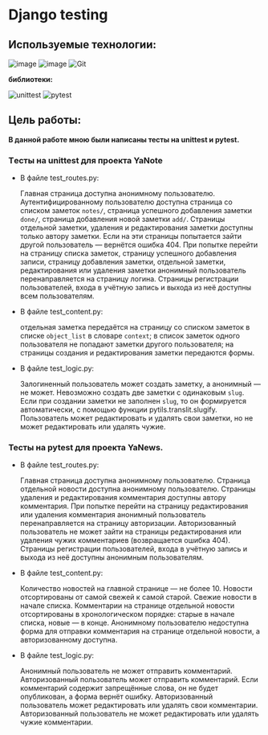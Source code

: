 # Django testing

## Используемые технологии:
![image](https://img.shields.io/badge/Python-FFD43B?style=for-the-badge&logo=python&logoColor=blue)
![image](https://img.shields.io/badge/Django-092E20?style=for-the-badge&logo=django&logoColor=green)
![Git](https://img.shields.io/badge/git-%23F05033.svg?style=for-the-badge&logo=git&logoColor=white)

**библиотеки:**

![unittest](https://img.shields.io/badge/unittest-00599C.svg?style=for-the-badge&logo=python&logoColor=white)
![pytest](https://img.shields.io/badge/pytest-0A9EDC.svg?style=for-the-badge&logo=pytest&logoColor=white)


## Цель работы:
**В данной работе мною были написаны тесты на unittest и pytest.**</br>
### Tесты на unittest для проекта YaNote
- В файле test_routes.py:

    Главная страница доступна анонимному пользователю.
    Аутентифицированному пользователю доступна страница со списком заметок `notes/`, страница успешного добавления заметки `done/`, страница добавления новой заметки `add/`.
    Страницы отдельной заметки, удаления и редактирования заметки доступны только автору заметки. Если на эти страницы попытается зайти другой пользователь — вернётся ошибка 404.
    При попытке перейти на страницу списка заметок, страницу успешного добавления записи, страницу добавления заметки, отдельной заметки, редактирования или удаления заметки анонимный пользователь перенаправляется на страницу логина.
    Страницы регистрации пользователей, входа в учётную запись и выхода из неё доступны всем пользователям.
- В файле test_content.py:

    отдельная заметка передаётся на страницу со списком заметок в списке `object_list` в словаре `context`;
    в список заметок одного пользователя не попадают заметки другого пользователя;
    на страницы создания и редактирования заметки передаются формы.
- В файле test_logic.py:

    Залогиненный пользователь может создать заметку, а анонимный — не может.
    Невозможно создать две заметки с одинаковым `slug`.
    Если при создании заметки не заполнен `slug`, то он формируется автоматически, с помощью функции pytils.translit.slugify.
    Пользователь может редактировать и удалять свои заметки, но не может редактировать или удалять чужие.
### Тесты на pytest для проекта YaNews.
- В файле test_routes.py:

    Главная страница доступна анонимному пользователю.
    Страница отдельной новости доступна анонимному пользователю.
    Страницы удаления и редактирования комментария доступны автору комментария.
    При попытке перейти на страницу редактирования или удаления комментария анонимный пользователь перенаправляется на страницу авторизации.
    Авторизованный пользователь не может зайти на страницы редактирования или удаления чужих комментариев (возвращается ошибка 404).
    Страницы регистрации пользователей, входа в учётную запись и выхода из неё доступны анонимным пользователям.
- В файле test_content.py:

    Количество новостей на главной странице — не более 10.
    Новости отсортированы от самой свежей к самой старой. Свежие новости в начале списка.
    Комментарии на странице отдельной новости отсортированы в хронологическом порядке: старые в начале списка, новые — в конце.
    Анонимному пользователю недоступна форма для отправки комментария на странице отдельной новости, а авторизованному доступна.
- В файле test_logic.py:

    Анонимный пользователь не может отправить комментарий.
    Авторизованный пользователь может отправить комментарий.
    Если комментарий содержит запрещённые слова, он не будет опубликован, а форма вернёт ошибку.
    Авторизованный пользователь может редактировать или удалять свои комментарии.
    Авторизованный пользователь не может редактировать или удалять чужие комментарии.

